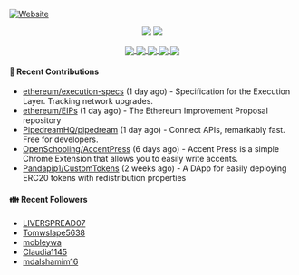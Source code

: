[![Website](https://img.shields.io/badge/Website-pandapip1.com-9c7?style=for-the-badge&)](https://pandapip1.com)

<p align="center">
  <img src="https://github-readme-stats.vercel.app/api?username=Pandapip1&show_icons=true&count_private=true" />
  <img src="https://github-readme-stats.vercel.app/api/wakatime?username=Pandapip1" />
</p>
<p align="center">
  <a href="https://github.com/ethereum/EIPs">
    <img align="center" src="https://github-readme-stats.vercel.app/api/pin/?username=ethereum&repo=EIPs" />
  </a>
  <a href="https://github.com/Pandapip1/hclustering">
    <img align="center" src="https://github-readme-stats.vercel.app/api/pin/?username=Pandapip1&repo=hclustering" />
  </a>
  <a href="https://github.com/Pandapip1/jekyll-label-action">
    <img align="center" src="https://github-readme-stats.vercel.app/api/pin/?username=Pandapip1&repo=jekyll-label-action" />
  </a>
  <a href="https://github.com/Pandapip1/mineflayer-swarm">
    <img align="center" src="https://github-readme-stats.vercel.app/api/pin/?username=Pandapip1&repo=mineflayer-swarm" />
  </a>
  <a href="https://github.com/OpenSchooling/AccentPress">
    <img align="center" src="https://github-readme-stats.vercel.app/api/pin/?username=OpenSchooling&repo=AccentPress" />
  </a>
</p>

#### 🌱 Recent Contributions

- [ethereum/execution-specs](https://github.com/ethereum/execution-specs) (1 day ago) - Specification for the Execution Layer. Tracking network upgrades.
- [ethereum/EIPs](https://github.com/ethereum/EIPs) (1 day ago) - The Ethereum Improvement Proposal repository
- [PipedreamHQ/pipedream](https://github.com/PipedreamHQ/pipedream) (1 day ago) - Connect APIs, remarkably fast.  Free for developers.
- [OpenSchooling/AccentPress](https://github.com/OpenSchooling/AccentPress) (6 days ago) - Accent Press is a simple Chrome Extension that allows you to easily write accents.
- [Pandapip1/CustomTokens](https://github.com/Pandapip1/CustomTokens) (2 weeks ago) - A DApp for easily deploying ERC20 tokens with redistribution properties

#### 👪  Recent Followers

- [LIVERSPREAD07](https://github.com/LIVERSPREAD07)
- [Tomwslape5638](https://github.com/Tomwslape5638)
- [mobleywa](https://github.com/mobleywa)
- [Claudia1145](https://github.com/Claudia1145)
- [mdalshamim16](https://github.com/mdalshamim16)


